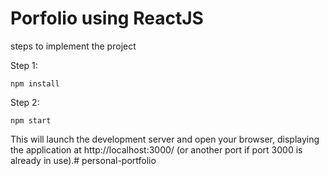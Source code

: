 
# Porfolio using ReactJS

steps to implement the project

Step 1: 
```
npm install
```
Step 2: 
```
npm start
```
This will launch the development server and open your browser, displaying the application at http://localhost:3000/ (or another port if port 3000 is already in use).#   p e r s o n a l - p o r t f o l i o  
 